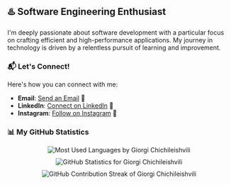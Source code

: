 ## :hotsprings: Software Engineering Enthusiast

I'm deeply passionate about software development with a particular focus on crafting efficient and high-performance applications. My journey in technology is driven by a relentless pursuit of learning and improvement.

### 📬 Let's Connect!

 Here's how you can connect with me:

- **Email**: [Send an Email](mailto:giochichileishvili20@gmail.com) 📧
- **LinkedIn**: [Connect on LinkedIn](https://www.linkedin.com/in/giorgi-chichileishvili-2a0770249/) 🔗
- **Instagram**: [Follow on Instagram](https://www.instagram.com/gchichileishvili11/) 📸

### 📊 My GitHub Statistics
<div style="display:flex; justify-content: center; gap: 10px; flex-wrap: wrap;">
    <img src="https://github-readme-stats-sigma-five.vercel.app/api/top-langs/?username=chichileishvili&layout=compact&theme=vision-friendly-dark" alt="Most Used Languages by Giorgi Chichileishvili" />
    <img src="https://github-readme-stats-sigma-five.vercel.app/api?username=chichileishvili&count_private=true&show_icons=true&include_all_commits=true&theme=react" alt="GitHub Statistics for Giorgi Chichileishvili" />
     <img src="https://github-readme-streak-stats.herokuapp.com/?user=chichileishvili&theme=dark" alt="GitHub Contribution Streak of Giorgi Chichileishvili" />
</div>


   

